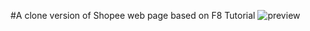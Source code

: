 #A clone version of Shopee web page based on F8 Tutorial
![preview](https://user-images.githubusercontent.com/97510841/187012544-7169bc06-73ff-4a8e-a35c-2958edf9ca43.png)
